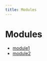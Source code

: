 ```yaml
---
title: Modules
---
```


# Modules

- [module1](../module1/index.md) <Badge type="beta" text="Beta" />
- [module2](../module2/index.md)
